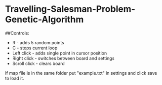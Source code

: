 # Travelling-Salesman-Problem-Genetic-Algorithm
##Controls:
- R - adds 5 random points
- C - stops current loop
- Left click - adds single point in cursor position
- Right click - switches between board and settings
- Scroll click - clears board

If map file is in the same folder put "example.txt" in settings and click save to load it.
